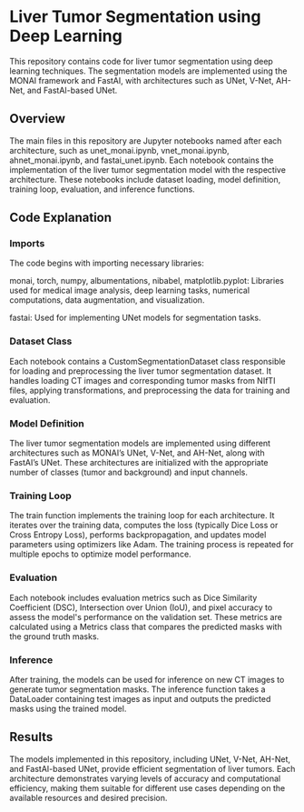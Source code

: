 ﻿

# Liver Tumor Segmentation using Deep Learning

This repository contains code for liver tumor segmentation using deep learning techniques. The segmentation models are implemented using the MONAI framework and FastAI, with architectures such as UNet, V-Net, AH-Net, and FastAI-based UNet.

## Overview

The main files in this repository are Jupyter notebooks named after each architecture, such as unet\_monai.ipynb, vnet\_monai.ipynb, ahnet\_monai.ipynb, and fastai\_unet.ipynb. Each notebook contains the implementation of the liver tumor segmentation model with the respective architecture. These notebooks include dataset loading, model definition, training loop, evaluation, and inference functions.

## Code Explanation

### Imports

The code begins with importing necessary libraries:

monai, torch, numpy, albumentations, nibabel, matplotlib.pyplot: Libraries used for medical image analysis, deep learning tasks, numerical computations, data augmentation, and visualization.

fastai: Used for implementing UNet models for segmentation tasks.

### Dataset Class

Each notebook contains a CustomSegmentationDataset class responsible for loading and preprocessing the liver tumor segmentation dataset. It handles loading CT images and corresponding tumor masks from NIfTI files, applying transformations, and preprocessing the data for training and evaluation.

### Model Definition

The liver tumor segmentation models are implemented using different architectures such as MONAI’s UNet, V-Net, and AH-Net, along with FastAI’s UNet. These architectures are initialized with the appropriate number of classes (tumor and background) and input channels.

### Training Loop

The train function implements the training loop for each architecture. It iterates over the training data, computes the loss (typically Dice Loss or Cross Entropy Loss), performs backpropagation, and updates model parameters using optimizers like Adam. The training process is repeated for multiple epochs to optimize model performance.

### Evaluation

Each notebook includes evaluation metrics such as Dice Similarity Coefficient (DSC), Intersection over Union (IoU), and pixel accuracy to assess the model's performance on the validation set. These metrics are calculated using a Metrics class that compares the predicted masks with the ground truth masks.

### Inference

After training, the models can be used for inference on new CT images to generate tumor segmentation masks. The inference function takes a DataLoader containing test images as input and outputs the predicted masks using the trained model.

## Results

The models implemented in this repository, including UNet, V-Net, AH-Net, and FastAI-based UNet, provide efficient segmentation of liver tumors. Each architecture demonstrates varying levels of accuracy and computational efficiency, making them suitable for different use cases depending on the available resources and desired precision.

